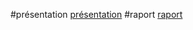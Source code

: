 
#présentation
[présentation](https://www.canva.com/design/DAGCNacHeZQ/J84Iv2irIFE5lQ_I7KO4Uw/watch?utm_content=DAGCNacHeZQ&utm_campaign=designshare&utm_medium=link&utm_source=editor)
#raport 
[raport](https://www.canva.com/design/DAGBgFEIc5g/kT740Psehm6NXgIJv-bXwA/view?utm_content=DAGBgFEIc5g&utm_campaign=designshare&utm_medium=link&utm_source=editor)